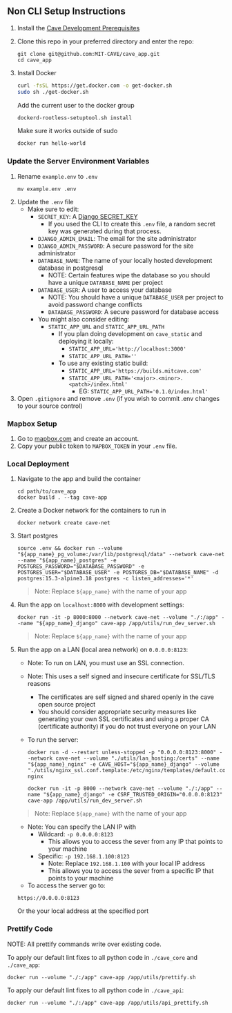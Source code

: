 ## Non CLI Setup Instructions
1. Install the [Cave Development Prerequisites](https://github.com/MIT-CAVE/cave_cli#development-prerequisites)

2. Clone this repo in your preferred directory and enter the repo:
    ```
    git clone git@github.com:MIT-CAVE/cave_app.git
    cd cave_app
    ```

3. Install Docker

    ```sh
    curl -fsSL https://get.docker.com -o get-docker.sh
    sudo sh ./get-docker.sh
    ```

    Add the current user to the docker group

    ```sh
    dockerd-rootless-setuptool.sh install
    ```

    Make sure it works outside of sudo

    ```sh
    docker run hello-world
    ```

### Update the Server Environment Variables

1. Rename `example.env` to `.env`
    ```
    mv example.env .env
    ```
2. Update the `.env` file
    - Make sure to edit:
        - `SECRET_KEY`: A [Django SECRET_KEY](https://docs.djangoproject.com/en/4.1/ref/settings/#secret-key)
            - If you used the CLI to create this `.env` file, a random secret key was generated during that process.
        - `DJANGO_ADMIN_EMAIL`: The email for the site administrator
        - `DJANGO_ADMIN_PASSWORD`: A secure password for the site administrator
        - `DATABASE_NAME`: The name of your locally hosted development database in postgresql
            - NOTE: Certain features wipe the database so you should have a unique `DATABASE_NAME` per project
        - `DATABASE_USER`: A user to access your database
            - NOTE: You should have a unique `DATABASE_USER` per project to avoid password change conflicts
          - `DATABASE_PASSWORD`: A secure password for database access
      - You might also consider editing:
          - `STATIC_APP_URL` and `STATIC_APP_URL_PATH`
              - If you plan doing development on `cave_static` and deploying it locally:
                  - `STATIC_APP_URL='http://localhost:3000'`
                  - `STATIC_APP_URL_PATH=''`
              - To use any existing static build:
                  - `STATIC_APP_URL='https://builds.mitcave.com'`
                  - `STATIC_APP_URL_PATH='<major>.<minor>.<patch>/index.html'`
                      - EG: `STATIC_APP_URL_PATH='0.1.0/index.html'`
3. Open `.gitignore` and remove `.env` (if you wish to commit .env changes to your source control)


### Mapbox Setup

1. Go to [mapbox.com](https://mapbox.com) and create an account.
2. Copy your public token to `MAPBOX_TOKEN` in your `.env` file.


### Local Deployment

1. Navigate to the app and build the container
    ```
    cd path/to/cave_app
    docker build . --tag cave-app
    ```
2. Create a Docker network for the containers to run in
    ```
    docker network create cave-net
    ```
3. Start postgres
    ```
    source .env && docker run --volume "${app_name}_pg_volume:/var/lib/postgresql/data" --network cave-net --name "${app_name}_postgres" -e POSTGRES_PASSWORD="$DATABASE_PASSWORD" -e POSTGRES_USER="$DATABASE_USER" -e POSTGRES_DB="$DATABASE_NAME" -d postgres:15.3-alpine3.18 postgres -c listen_addresses='*'
    ```
    > Note: Replace `${app_name}` with the name of your app
3. Run the app on `localhost:8000` with development settings:
    ```
    docker run -it -p 8000:8000 --network cave-net --volume "./:/app" --name "${app_name}_django" cave-app /app/utils/run_dev_server.sh
    ```
    > Note: Replace `${app_name}` with the name of your app
4. Run the app on a LAN (local area network) on `0.0.0.0:8123`:
    - Note: To run on LAN, you must use an SSL connection.
    - Note: This uses a self signed and insecure certificate for SSL/TLS reasons
        - The certificates are self signed and shared openly in the cave open source project
        - You should consider appropriate security measures like generating your own SSL certificates and using a proper CA (certificate authority) if you do not trust everyone on your LAN
    - To run the server:
        ```
        docker run -d --restart unless-stopped -p "0.0.0.0:8123:8000" --network cave-net --volume "./utils/lan_hosting:/certs" --name "${app_name}_nginx" -e CAVE_HOST="${app_name}_django" --volume "./utils/nginx_ssl.conf.template:/etc/nginx/templates/default.conf.template:ro" nginx
        ```

        ```
        docker run -it -p 8000 --network cave-net --volume "./:/app" --name "${app_name}_django" -e CSRF_TRUSTED_ORIGIN="0.0.0.0:8123" cave-app /app/utils/run_dev_server.sh
        ```
    > Note: Replace `${app_name}` with the name of your app
    - Note: You can specify the LAN IP with
        - Wildcard: `-p 0.0.0.0:8123`
            - This allows you to access the sever from any IP that points to your machine
        - Specific: `-p 192.168.1.100:8123`
            - Note: Replace `192.168.1.100` with your local IP address
            - This allows you to access the sever from a specific IP that points to your machine
    - To access the server go to:
    ```
    https://0.0.0.0:8123
    ```
    Or the your local address at the specified port


### Prettify Code
NOTE: All prettify commands write over existing code.

To apply our default lint fixes to all python code in `./cave_core` and `./cave_app`:
```
docker run --volume "./:/app" cave-app /app/utils/prettify.sh
```

To apply our default lint fixes to all python code in `./cave_api`:
```
docker run --volume "./:/app" cave-app /app/utils/api_prettify.sh
```
